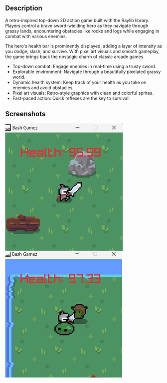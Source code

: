 ## Description
A retro-inspired top-down 2D action game built with the Raylib library. Players control a brave sword-wielding hero as they navigate through grassy lands, encountering obstacles like rocks and logs while engaging in combat with various enemies.

The hero's health bar is prominently displayed, adding a layer of intensity as you dodge, slash, and survive. With pixel art visuals and smooth gameplay, the game brings back the nostalgic charm of classic arcade games.

- Top-down combat: Engage enemies in real-time using a trusty sword.
- Explorable environment: Navigate through a beautifully pixelated grassy world.
- Dynamic health system: Keep track of your health as you take on enemies and avoid obstacles.
- Pixel art visuals: Retro-style graphics with clean and colorful sprites.
- Fast-paced action: Quick reflexes are the key to survival!

## Screenshots

![Gameplay Screenshot 1](GamePlayImages/Screenshot1.jpg)
![Gameplay Screenshot 2](GamePlayImages/Screenshot2.jpg)

